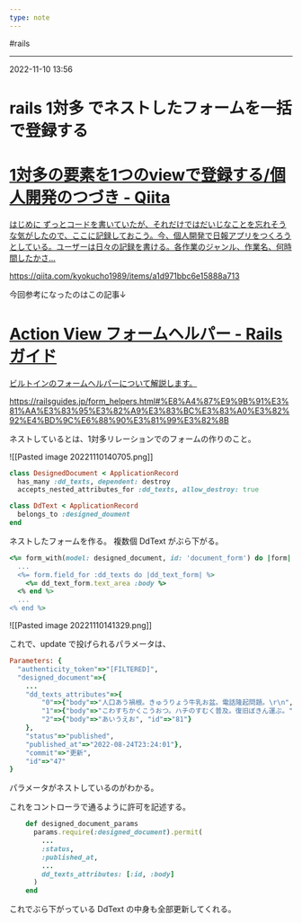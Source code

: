```yaml
---
type: note
---
```


#rails

---
2022-11-10  13:56

# rails 1対多 でネストしたフォームを一括で登録する



<div class="rich-link-card-container"><a class="rich-link-card" href="https://qiita.com/kyokucho1989/items/a1d971bbc6e15888a713" target="_blank">
	<div class="rich-link-image-container">
		<div class="rich-link-image" style="background-image: url('https://qiita-user-contents.imgix.net/https%3A%2F%2Fcdn.qiita.com%2Fassets%2Fpublic%2Farticle-ogp-background-9f5428127621718a910c8b63951390ad.png?ixlib=rb-4.0.0&w=1200&mark64=aHR0cHM6Ly9xaWl0YS11c2VyLWNvbnRlbnRzLmltZ2l4Lm5ldC9-dGV4dD9peGxpYj1yYi00LjAuMCZ3PTkxNiZ0eHQ9MSVFNSVBRiVCRSVFNSVBNCU5QSVFMyU4MSVBRSVFOCVBNiU4MSVFNyVCNCVBMCVFMyU4MiU5MjElRTMlODElQTQlRTMlODElQUV2aWV3JUUzJTgxJUE3JUU3JTk5JUJCJUU5JThDJUIyJUUzJTgxJTk5JUUzJTgyJThCJTJGJUU1JTgwJThCJUU0JUJBJUJBJUU5JTk2JThCJUU3JTk5JUJBJUUzJTgxJUFFJUUzJTgxJUE0JUUzJTgxJUE1JUUzJTgxJThEJnR4dC1jb2xvcj0lMjMyMTIxMjEmdHh0LWZvbnQ9SGlyYWdpbm8lMjBTYW5zJTIwVzYmdHh0LXNpemU9NTYmdHh0LWNsaXA9ZWxsaXBzaXMmdHh0LWFsaWduPWxlZnQlMkN0b3Amcz01NjY4ZWI4MzlhYzc3MjBhMmE5NGZmZWYyYzYwNGMwOQ&mark-x=142&mark-y=112&blend64=aHR0cHM6Ly9xaWl0YS11c2VyLWNvbnRlbnRzLmltZ2l4Lm5ldC9-dGV4dD9peGxpYj1yYi00LjAuMCZ3PTYxNiZ0eHQ9JTQwa3lva3VjaG8xOTg5JnR4dC1jb2xvcj0lMjMyMTIxMjEmdHh0LWZvbnQ9SGlyYWdpbm8lMjBTYW5zJTIwVzYmdHh0LXNpemU9MzYmdHh0LWFsaWduPWxlZnQlMkN0b3Amcz1lNjBmNTZlYTJiYzQ3ZGQxMjJlM2RiYjA0ODdhM2FlMA&blend-x=142&blend-y=491&blend-mode=normal&s=8def0b0ac6b75010d9e7fb2a202dbdab')">
	</div>
	</div>
	<div class="rich-link-card-text">
		<h1 class="rich-link-card-title">1対多の要素を1つのviewで登録する/個人開発のつづき - Qiita</h1>
		<p class="rich-link-card-description">
		はじめに ずっとコードを書いていたが、それだけではだいじなことを忘れそうな気がしたので、ここに記録しておこう。今、個人開発で日報アプリをつくろうとしている。ユーザーは日々の記録を書ける。各作業のジャンル、作業名、何時間したかさ...
		</p>
		<p class="rich-link-href">
		https://qiita.com/kyokucho1989/items/a1d971bbc6e15888a713
		</p>
	</div>
</a></div>



今回参考になったのはこの記事↓

<div class="rich-link-card-container"><a class="rich-link-card" href="https://railsguides.jp/form_helpers.html#%E8%A4%87%E9%9B%91%E3%81%AA%E3%83%95%E3%82%A9%E3%83%BC%E3%83%A0%E3%82%92%E4%BD%9C%E6%88%90%E3%81%99%E3%82%8B" target="_blank">
	<div class="rich-link-image-container">
		<div class="rich-link-image" style="background-image: url('https://railsguides.jp/images/cover_for_facebook.png')">
	</div>
	</div>
	<div class="rich-link-card-text">
		<h1 class="rich-link-card-title">Action View フォームヘルパー - Railsガイド</h1>
		<p class="rich-link-card-description">
		ビルトインのフォームヘルパーについて解説します。
		</p>
		<p class="rich-link-href">
		https://railsguides.jp/form_helpers.html#%E8%A4%87%E9%9B%91%E3%81%AA%E3%83%95%E3%82%A9%E3%83%BC%E3%83%A0%E3%82%92%E4%BD%9C%E6%88%90%E3%81%99%E3%82%8B
		</p>
	</div>
</a></div>

ネストしているとは、1対多リレーションでのフォームの作りのこと。


![[Pasted image 20221110140705.png]]

```ruby
class DesignedDocument < ApplicationRecord
  has_many :dd_texts, dependent: destroy
  accepts_nested_attributes_for :dd_texts, allow_destroy: true
```


```ruby
class DdText < ApplicationRecord
  belongs_to :designed_doument
end
```


ネストしたフォームを作る。
複数個 DdText がぶら下がる。

```ruby
<%= form_with(model: designed_document, id: 'document_form') do |form| %>
  ...
  <%= form.field_for :dd_texts do |dd_text_form| %>
	<%= dd_text_form.text_area :body %>
  <% end %>
  ...
<% end %>
```

![[Pasted image 20221110141329.png]]

これで、update で投げられるパラメータは、

```ruby
Parameters: {
  "authenticity_token"=>"[FILTERED]",
  "designed_document"=>{
	...
    "dd_texts_attributes"=>{
		"0"=>{"body"=>"人口あう禍根。きゅうりょう牛乳お盆。電話隆起問題。\r\n", "id"=>"79"},
		"1"=>{"body"=>"こわすちかくこうおつ。ハチのすむく普及。復旧ぼきん運ぶ。", "id"=>"80"},
		"2"=>{"body"=>"あいうえお", "id"=>"81"}
	},
	"status"=>"published",
	"published_at"=>"2022-08-24T23:24:01"},
	"commit"=>"更新",
	"id"=>"47"
}
```

パラメータがネストしているのがわかる。

これをコントローラで通るように許可を記述する。

```ruby
    def designed_document_params
      params.require(:designed_document).permit(
		...
        :status,
        :published_at,
		...
        dd_texts_attributes: [:id, :body]
      )
    end
```

これでぶら下がっている DdText の中身も全部更新してくれる。

